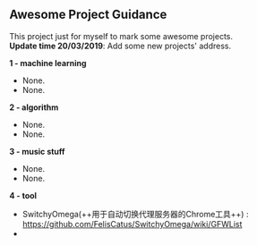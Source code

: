 ## Awesome Project Guidance

This project just for myself to mark some awesome projects.  
**Update time 20/03/2019**: Add some new projects' address.

**1 - machine learning**  
- None.
- None.

**2 - algorithm**  
- None.
- None.

**3 - music stuff**  
- None.
- None.

**4 - tool**  
- SwitchyOmega(++用于自动切换代理服务器的Chrome工具++) : https://github.com/FelisCatus/SwitchyOmega/wiki/GFWList 
- 
